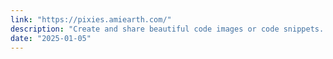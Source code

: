 ```yaml
---
link: "https://pixies.amiearth.com/"
description: "Create and share beautiful code images or code snippets. Start typing to begin."
date: "2025-01-05"
---
```


